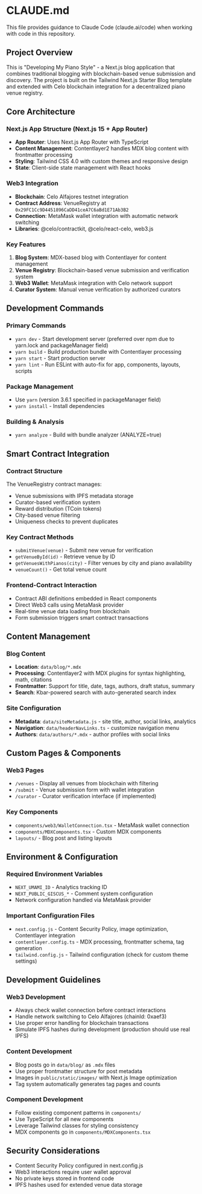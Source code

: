 # CLAUDE.md

This file provides guidance to Claude Code (claude.ai/code) when working with code in this repository.

## Project Overview

This is "Developing My Piano Style" - a Next.js blog application that combines traditional blogging with blockchain-based venue submission and discovery. The project is built on the Tailwind Next.js Starter Blog template and extended with Celo blockchain integration for a decentralized piano venue registry.

## Core Architecture

### Next.js App Structure (Next.js 15 + App Router)
- **App Router**: Uses Next.js App Router with TypeScript
- **Content Management**: Contentlayer2 handles MDX blog content with frontmatter processing
- **Styling**: Tailwind CSS 4.0 with custom themes and responsive design
- **State**: Client-side state management with React hooks

### Web3 Integration
- **Blockchain**: Celo Alfajores testnet integration
- **Contract Address**: VenueRegistry at `0x29FC1Cc9D4451896CaDD41ceA7C6aBd1E71Ab3B2`
- **Connection**: MetaMask wallet integration with automatic network switching
- **Libraries**: @celo/contractkit, @celo/react-celo, web3.js

### Key Features
1. **Blog System**: MDX-based blog with Contentlayer for content management
2. **Venue Registry**: Blockchain-based venue submission and verification system
3. **Web3 Wallet**: MetaMask integration with Celo network support
4. **Curator System**: Manual venue verification by authorized curators

## Development Commands

### Primary Commands
- `yarn dev` - Start development server (preferred over npm due to yarn.lock and packageManager field)
- `yarn build` - Build production bundle with Contentlayer processing
- `yarn start` - Start production server
- `yarn lint` - Run ESLint with auto-fix for app, components, layouts, scripts

### Package Management
- Use `yarn` (version 3.6.1 specified in packageManager field)
- `yarn install` - Install dependencies

### Building & Analysis  
- `yarn analyze` - Build with bundle analyzer (ANALYZE=true)

## Smart Contract Integration

### Contract Structure
The VenueRegistry contract manages:
- Venue submissions with IPFS metadata storage
- Curator-based verification system  
- Reward distribution (TCoin tokens)
- City-based venue filtering
- Uniqueness checks to prevent duplicates

### Key Contract Methods
- `submitVenue(venue)` - Submit new venue for verification
- `getVenueById(id)` - Retrieve venue by ID
- `getVenuesWithPianos(city)` - Filter venues by city and piano availability
- `venueCount()` - Get total venue count

### Frontend-Contract Interaction
- Contract ABI definitions embedded in React components
- Direct Web3 calls using MetaMask provider
- Real-time venue data loading from blockchain
- Form submission triggers smart contract transactions

## Content Management

### Blog Content
- **Location**: `data/blog/*.mdx`
- **Processing**: Contentlayer2 with MDX plugins for syntax highlighting, math, citations
- **Frontmatter**: Support for title, date, tags, authors, draft status, summary
- **Search**: Kbar-powered search with auto-generated search index

### Site Configuration
- **Metadata**: `data/siteMetadata.js` - site title, author, social links, analytics
- **Navigation**: `data/headerNavLinks.ts` - customize navigation menu
- **Authors**: `data/authors/*.mdx` - author profiles with social links

## Custom Pages & Components

### Web3 Pages
- `/venues` - Display all venues from blockchain with filtering
- `/submit` - Venue submission form with wallet integration
- `/curator` - Curator verification interface (if implemented)

### Key Components
- `components/web3/WalletConnection.tsx` - MetaMask wallet connection
- `components/MDXComponents.tsx` - Custom MDX components
- `layouts/` - Blog post and listing layouts

## Environment & Configuration

### Required Environment Variables
- `NEXT_UMAMI_ID` - Analytics tracking ID
- `NEXT_PUBLIC_GISCUS_*` - Comment system configuration
- Network configuration handled via MetaMask provider

### Important Configuration Files
- `next.config.js` - Content Security Policy, image optimization, Contentlayer integration
- `contentlayer.config.ts` - MDX processing, frontmatter schema, tag generation
- `tailwind.config.js` - Tailwind configuration (check for custom theme settings)

## Development Guidelines

### Web3 Development
- Always check wallet connection before contract interactions
- Handle network switching to Celo Alfajores (chainId: 0xaef3)  
- Use proper error handling for blockchain transactions
- Simulate IPFS hashes during development (production should use real IPFS)

### Content Development
- Blog posts go in `data/blog/` as `.mdx` files
- Use proper frontmatter structure for post metadata
- Images in `public/static/images/` with Next.js Image optimization
- Tag system automatically generates tag pages and counts

### Component Development  
- Follow existing component patterns in `components/`
- Use TypeScript for all new components
- Leverage Tailwind classes for styling consistency
- MDX components go in `components/MDXComponents.tsx`

## Security Considerations
- Content Security Policy configured in next.config.js
- Web3 interactions require user wallet approval
- No private keys stored in frontend code  
- IPFS hashes used for extended venue data storage